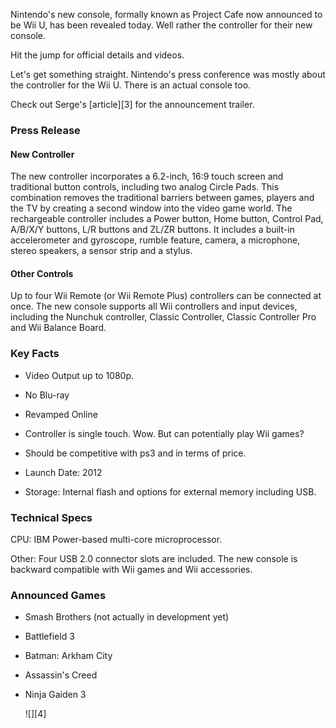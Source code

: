 

Nintendo's new console, formally known as Project Cafe now announced to be Wii U, has been revealed today. Well rather the controller for their new console. 



Hit the jump for official details and videos. 



Let's get something straight. Nintendo's press conference was mostly about the controller for the Wii U. There is an actual console too.







Check out Serge's [article][3] for the announcement trailer.



### Press Release



  

  

#### New Controller



The new controller incorporates a 6.2-inch, 16:9 touch screen and traditional button controls, including two analog Circle Pads. This combination removes the traditional barriers between games, players and the TV by creating a second window into the video game world. The rechargeable controller includes a Power button, Home button, Control Pad, A/B/X/Y buttons, L/R buttons and ZL/ZR buttons. It includes a built-in accelerometer and gyroscope, rumble feature, camera, a microphone, stereo speakers, a sensor strip and a stylus.



#### Other Controls



Up to four Wii Remote (or Wii Remote Plus) controllers can be connected at once. The new console supports all Wii controllers and input devices, including the Nunchuk controller, Classic Controller, Classic Controller Pro and Wii Balance Board.



### Key Facts



*   Video Output up to 1080p.

*   No Blu-ray

*   Revamped Online

*   Controller is single touch. Wow. But can potentially play Wii games?

*   Should be competitive with ps3 and in terms of price.

*   Launch Date: 2012

*   Storage: Internal flash and options for external memory including USB. 



### Technical Specs



CPU: IBM Power-based multi-core microprocessor.



Other: Four USB 2.0 connector slots are included. The new console is backward compatible with Wii games and Wii accessories.



### Announced Games



*   Smash Brothers (not actually in development yet)

*   Battlefield 3

*   Batman: Arkham City

*   Assassin's Creed

*   Ninja Gaiden 3  

    ![][4]

    

    

    

       



 [1]: images/thumb_uri.jpg
